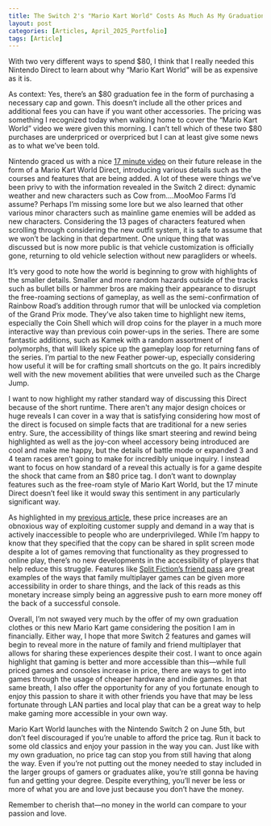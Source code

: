 ```yaml
---
title: The Switch 2's "Mario Kart World" Costs As Much As My Graduation
layout: post
categories: [Articles, April_2025_Portfolio]
tags: [Article]
---
```


With two very different ways to spend $80, I think that I really needed this Nintendo Direct to learn about why “Mario Kart World” will be as expensive as it is.

As context: Yes, there’s an $80 graduation fee in the form of purchasing a necessary cap and gown. This doesn’t include all the other prices and additional fees you can have if you want other accessories. The pricing was something I recognized today when walking home to cover the “Mario Kart World” video we were given this morning. I can’t tell which of these two $80 purchases are underpriced or overpriced but I can at least give some news as to what we’ve been told.

Nintendo graced us with a nice [17 minute video][def1] on their future release in the form of a Mario Kart World Direct, introducing various details such as the courses and features that are being added. A lot of these were things we’ve been privy to with the information revealed in the Switch 2 direct: dynamic weather and new characters such as Cow from….MooMoo Farms I’d assume? Perhaps I’m missing some lore but we also learned that other various minor characters such as mainline game enemies will be added as new characters. Considering the 13 pages of characters featured when scrolling through considering the new outfit system, it is safe to assume that we won’t be lacking in that department. One unique thing that was discussed but is now more public is that vehicle customization is officially gone, returning to old vehicle selection without new paragliders or wheels.

It’s very good to note how the world is beginning to grow with highlights of the smaller details. Smaller and more random hazards outside of the tracks such as bullet bills or hammer bros are making their appearance to disrupt the free-roaming sections of gameplay, as well as the semi-confirmation of Rainbow Road’s addition through rumor that will be unlocked via completion of the Grand Prix mode. They’ve also taken time to highlight new items, especially the Coin Shell which will drop coins for the player in a much more interactive way than previous coin power-ups in the series. There are some fantastic additions, such as Kamek with a random assortment of polymorphs, that will likely spice up the gameplay loop for returning fans of the series. I’m partial to the new Feather power-up, especially considering how useful it will be for crafting small shortcuts on the go. It pairs incredibly well with the new movement abilities that were unveiled such as the Charge Jump.

I want to now highlight my rather standard way of discussing this Direct because of the short runtime. There aren't any major design choices or huge reveals I can cover in a way that is satisfying considering how most of the direct is focused on simple facts that are traditional for a new series entry. Sure, the accessibility of things like smart steering and rewind being highlighted as well as the joy-con wheel accessory being introduced are cool and make me happy, but the details of battle mode or expanded 3 and 4 team races aren’t going to make for incredibly unique inquiry. I instead want to focus on how standard of a reveal this actually is for a game despite the shock that came from an $80 price tag. I don’t want to downplay features such as the free-roam style of Mario Kart World, but the 17 minute Direct doesn’t feel like it would sway this sentiment in any particularly significant way.

As highlighted in my [previous article][def2], these price increases are an obnoxious way of exploiting customer supply and demand in a way that is actively inaccessible to people who are underprivileged. While I’m happy to know that they specified that the copy can be shared in split screen mode despite a lot of games removing that functionality as they progressed to online play, there’s no new developments in the accessibility of players that help reduce this struggle. Features like [Split Fiction’s friend pass][def3] are great examples of the ways that family multiplayer games can be given more accessibility in order to share things, and the lack of this reads as this monetary increase simply being an aggressive push to earn more money off the back of a successful console.

Overall, I’m not swayed very much by the offer of my own graduation clothes or this new Mario Kart game considering the position I am in financially. Either way, I hope that more Switch 2 features and games will begin to reveal more in the nature of family and friend multiplayer that allows for sharing these experiences despite their cost. I want to once again highlight that gaming is better and more accessible than this—while full priced games and consoles increase in price, there are ways to get into games through the usage of cheaper hardware and indie games. In that same breath, I also offer the opportunity for any of you fortunate enough to enjoy this passion to share it with other friends you have that may be less fortunate through LAN parties and local play that can be a great way to help make gaming more accessible in your own way.

Mario Kart World launches with the Nintendo Switch 2 on June 5th, but don’t feel discouraged if you’re unable to afford the price tag. Run it back to some old classics and enjoy your passion in the way you can. Just like with my own graduation, no price tag can stop you from still having that along the way. Even if you’re not putting out the money needed to stay included in the larger groups of gamers or graduates alike, you’re still gonna be having fun and getting your degree. Despite everything, you’ll never be less or more of what you are and love just because you don’t have the money.

Remember to cherish that—no money in the world can compare to your passion and love.




[def1]: https://www.youtube.com/watch?v=mq4uCJDwO9U 
[def2]: https://skylercomet.github.io/posts/April3rd-Article/
[def3]: https://www.ea.com/en/games/split-fiction/split-fiction/features/friends-pass 